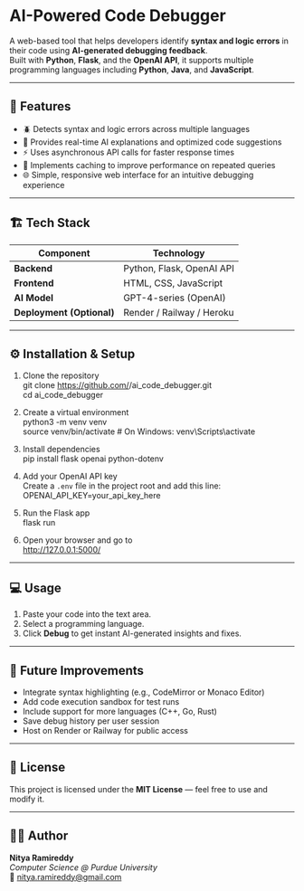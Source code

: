 # AI-Powered Code Debugger

A web-based tool that helps developers identify **syntax and logic errors** in their code using **AI-generated debugging feedback**.  
Built with **Python**, **Flask**, and the **OpenAI API**, it supports multiple programming languages including **Python**, **Java**, and **JavaScript**.

---

## 🚀 Features
- 🪲 Detects syntax and logic errors across multiple languages  
- 💬 Provides real-time AI explanations and optimized code suggestions  
- ⚡ Uses asynchronous API calls for faster response times  
- 💾 Implements caching to improve performance on repeated queries  
- 🌐 Simple, responsive web interface for an intuitive debugging experience  

---

## 🏗️ Tech Stack
| Component | Technology |
|------------|-------------|
| **Backend** | Python, Flask, OpenAI API |
| **Frontend** | HTML, CSS, JavaScript |
| **AI Model** | GPT-4-series (OpenAI) |
| **Deployment (Optional)** | Render / Railway / Heroku |

---

## ⚙️ Installation & Setup

1. Clone the repository  
   git clone https://github.com/<your-username>/ai_code_debugger.git  
   cd ai_code_debugger  

2. Create a virtual environment  
   python3 -m venv venv  
   source venv/bin/activate     # On Windows: venv\Scripts\activate  

3. Install dependencies  
   pip install flask openai python-dotenv  

4. Add your OpenAI API key  
   Create a `.env` file in the project root and add this line:  
   OPENAI_API_KEY=your_api_key_here  

5. Run the Flask app  
   flask run  

6. Open your browser and go to  
   http://127.0.0.1:5000/  

---

## 💻 Usage
1. Paste your code into the text area.  
2. Select a programming language.  
3. Click **Debug** to get instant AI-generated insights and fixes.  

---

## 🧠 Future Improvements
- Integrate syntax highlighting (e.g., CodeMirror or Monaco Editor)  
- Add code execution sandbox for test runs  
- Include support for more languages (C++, Go, Rust)  
- Save debug history per user session  
- Host on Render or Railway for public access  

---

## 📜 License
This project is licensed under the **MIT License** — feel free to use and modify it.

---

## 👩‍💻 Author
**Nitya Ramireddy**  
*Computer Science @ Purdue University*  
📧 nitya.ramireddy@gmail.com
